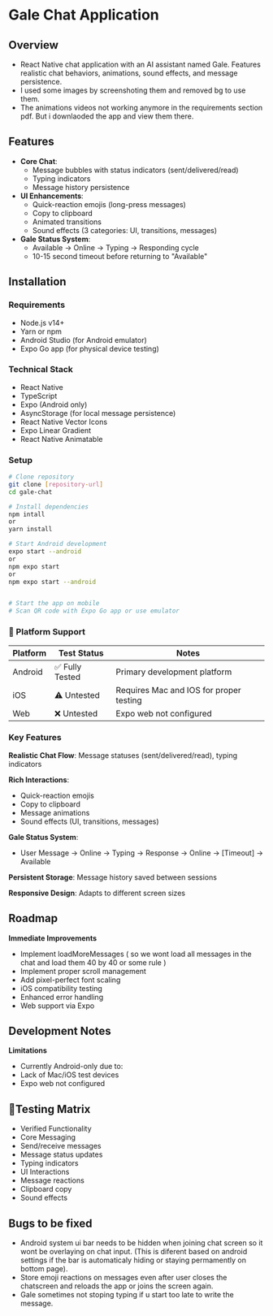 # Gale Chat Application

## Overview
- React Native chat application with an AI assistant named Gale. Features realistic chat behaviors, animations, sound effects, and message persistence.
- I used some images by screenshoting them and removed bg to use them.
- The animations videos not working anymore in the requirements section pdf. But i downlaoded the app and view them there.

## Features
- **Core Chat**:
  - Message bubbles with status indicators (sent/delivered/read)
  - Typing indicators
  - Message history persistence
- **UI Enhancements**:
  - Quick-reaction emojis (long-press messages)
  - Copy to clipboard
  - Animated transitions
  - Sound effects (3 categories: UI, transitions, messages)
- **Gale Status System**:
  - Available → Online → Typing → Responding cycle
  - 10-15 second timeout before returning to "Available"

## Installation

### Requirements
- Node.js v14+
- Yarn or npm
- Android Studio (for Android emulator)
- Expo Go app (for physical device testing)

### Technical Stack
- React Native
- TypeScript
- Expo (Android only)
- AsyncStorage (for local message persistence)
- React Native Vector Icons
- Expo Linear Gradient
- React Native Animatable

### Setup
```bash
# Clone repository
git clone [repository-url]
cd gale-chat

# Install dependencies
npm intall
or
yarn install

# Start Android development
expo start --android
or
npm expo start
or
npm expo start --android


# Start the app on mobile
# Scan QR code with Expo Go app or use emulator
```


### 📱 Platform Support
| Platform | Test Status | Notes |
|----------|-------------|-------|
| Android  | ✅ Fully Tested | Primary development platform |
| iOS      | ⚠️ Untested | Requires Mac and IOS for proper testing |
| Web      | ❌ Untested | Expo web not configured |



### Key Features
**Realistic Chat Flow**: Message statuses (sent/delivered/read), typing indicators

**Rich Interactions**:
- Quick-reaction emojis
- Copy to clipboard
- Message animations
- Sound effects (UI, transitions, messages)

**Gale Status System**:
- User Message → Online → Typing → Response → Online → [Timeout] → Available

**Persistent Storage**: Message history saved between sessions

**Responsive Design**: Adapts to different screen sizes


## Roadmap
**Immediate Improvements**
- Implement loadMoreMessages ( so we wont load all messages in the chat and load them 40 by 40 or some rule )
- Implement proper scroll management
- Add pixel-perfect font scaling
- iOS compatibility testing
- Enhanced error handling
- Web support via Expo

## Development Notes
**Limitations**
- Currently Android-only due to:
- Lack of Mac/iOS test devices
- Expo web not configured


## 🧪Testing Matrix
- Verified Functionality
- Core Messaging
- Send/receive messages
- Message status updates
- Typing indicators
- UI Interactions
- Message reactions
- Clipboard copy
- Sound effects


## Bugs to be fixed
- Android system ui bar needs to be hidden when joining chat screen so it wont be overlaying on chat input. (This is diferent based on android settings if the bar is automaticaly hiding or staying permamently on bottom page).
- Store emoji reactions on messages even after user closes the chatscreen and reloads the app or joins the screen again.
- Gale sometimes not stoping typing if u start too late to write the message.



